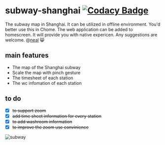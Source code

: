 # subway-shanghai [![Codacy Badge](https://api.codacy.com/project/badge/Grade/4070ff787b7d4da5a494756242686fd8)](https://www.codacy.com/app/neal1991/subway-shanghai?utm_source=github.com&amp;utm_medium=referral&amp;utm_content=neal1991/subway-shanghai&amp;utm_campaign=Badge_Grade)
The subway map in Shanghai. It can be utilized in offline environment. You'd better use this in Chome. The web application can be added to homescreen. It will provide you with native expericen. Any suggestions are welcome. @[neal](mailto:bing.ecnu@gmail.com) :smile_cat:

## main features
* The map of the Shanghai subway
* Scale the map with pinch gesture
* The timesheet of each station
* The wc infomation of each station

## to do    

- [x] ~~to support zoom~~
- [x] ~~add time sheet information for every station~~
- [x] ~~to add washroom information~~
- [x] ~~to improve the zoom use convinience~~

![subway](https://user-images.githubusercontent.com/12164075/29123365-1bf93fca-7d48-11e7-9032-2203222af07d.gif)


